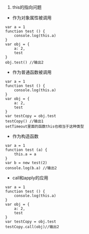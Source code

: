 1. this的指向问题
- 作为对象属性被调用
```
var a = 1
function test () {
    console.log(this.a)
}
var obj = {
    a: 2,
    test
}
obj.test() //输出2
```
- 作为普通函数被调用
```
var a = 1
function test () {
    console.log(this.a)
}
var obj = {
    a: 2,
    test
}
var testCopy = obj.test
testCopy() //输出1
setTimeout里面的函数this也相当于这种类型
```
- 作为构造函数
```
var a = 1
function test (a) {
    this.a = a
}
var b = new test(2)
console.log(b.a) //输出2
```
- call和apply的应用
```
var a = 1
function test () {
    console.log(this.a)
}
var obj = {
    a: 2,
    test
}
var testCopy = obj.test
testCopy.call(obj)//输出2
```
